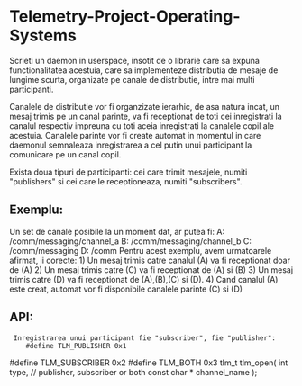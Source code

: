 # Telemetry-Project-Operating-Systems
 
 Scrieti un daemon in userspace, insotit de o librarie care sa expuna functionalitatea acestuia, care sa implementeze distributia de mesaje de lungime scurta, organizate pe canale de distributie, intre mai multi participanti.
 
 Canalele de distributie vor fi organzizate ierarhic, de asa natura incat, un mesaj trimis pe un canal parinte, va fi receptionat de toti cei inregistrati la canalul respectiv impreuna cu toti aceia inregistrati la canalele copil ale acestuia. Canalele parinte vor fi create automat in momentul in care daemonul semnaleaza inregistrarea a cel putin unui participant la comunicare pe un canal copil.
 
 Exista doua tipuri de participanti: cei care trimit mesajele, numiti "publishers" si cei care le receptioneaza, numiti "subscribers".
 
## Exemplu:
   Un set de canale posibile la un moment dat, ar putea fi:
     A: /comm/messaging/channel_a
     B: /comm/messaging/channel_b
     C: /comm/messaging
     D: /comm
   Pentru acest exemplu, avem urmatoarele afirmat, ii corecte:
     1) Un mesaj trimis catre canalul (A) va fi receptionat doar de (A)
     2) Un mesaj trimis catre (C) va fi receptionat de (A) si (B)
     3) Un mesaj trimis catre (D) va fi receptionat de (A),(B),(C) si (D).
     4) Cand canalul (A) este creat, automat vor fi disponibile canalele parinte (C) si (D)
## API:
     Inregistrarea unui participant fie "subscriber", fie "publisher":
        #define TLM_PUBLISHER 0x1
#define TLM_SUBSCRIBER 0x2
#define TLM_BOTH 0x3
tlm_t tlm_open(
int type, // publisher, subscriber or both
const char * channel_name
);
   
